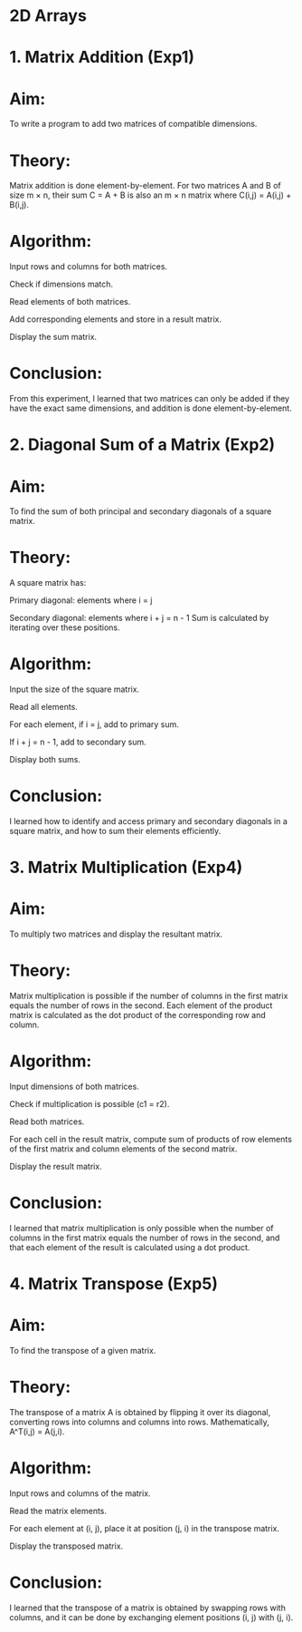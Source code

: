 # 2D Arrays
# 1. Matrix Addition (Exp1)
# Aim: 
To write a program to add two matrices of compatible dimensions.

# Theory: 
Matrix addition is done element-by-element. For two matrices A and B of size m × n, their sum C = A + B is also an m × n matrix where C(i,j) = A(i,j) + B(i,j).

# Algorithm:

Input rows and columns for both matrices.

Check if dimensions match.

Read elements of both matrices.

Add corresponding elements and store in a result matrix.

Display the sum matrix.

# Conclusion: 
From this experiment, I learned that two matrices can only be added if they have the exact same dimensions, and addition is done element-by-element.

# 2. Diagonal Sum of a Matrix (Exp2)
# Aim: 
To find the sum of both principal and secondary diagonals of a square matrix.

# Theory: 
A square matrix has:

Primary diagonal: elements where i = j

Secondary diagonal: elements where i + j = n - 1
Sum is calculated by iterating over these positions.

# Algorithm:

Input the size of the square matrix.

Read all elements.

For each element, if i = j, add to primary sum.

If i + j = n - 1, add to secondary sum.

Display both sums.

# Conclusion: 
I learned how to identify and access primary and secondary diagonals in a square matrix, and how to sum their elements efficiently.

# 3. Matrix Multiplication (Exp4)
# Aim: 
To multiply two matrices and display the resultant matrix.

# Theory: 
Matrix multiplication is possible if the number of columns in the first matrix equals the number of rows in the second. Each element of the product matrix is calculated as the dot product of the corresponding row and column.

# Algorithm:

Input dimensions of both matrices.

Check if multiplication is possible (c1 = r2).

Read both matrices.

For each cell in the result matrix, compute sum of products of row elements of the first matrix and column elements of the second matrix.

Display the result matrix.

# Conclusion: 
I learned that matrix multiplication is only possible when the number of columns in the first matrix equals the number of rows in the second, and that each element of the result is calculated using a dot product.

# 4. Matrix Transpose (Exp5)
# Aim: 
To find the transpose of a given matrix.

# Theory: 
The transpose of a matrix A is obtained by flipping it over its diagonal, converting rows into columns and columns into rows. Mathematically, A^T(i,j) = A(j,i).

# Algorithm:

Input rows and columns of the matrix.

Read the matrix elements.

For each element at (i, j), place it at position (j, i) in the transpose matrix.

Display the transposed matrix.

# Conclusion: 
I learned that the transpose of a matrix is obtained by swapping rows with columns, and it can be done by exchanging element positions (i, j) with (j, i).
